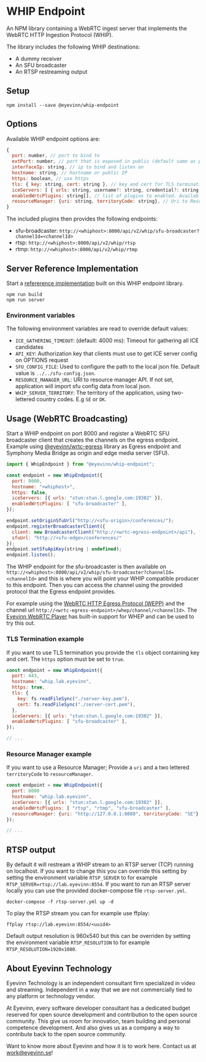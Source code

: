 # WHIP Endpoint

An NPM library containing a WebRTC ingest server that implements the WebRTC HTTP Ingestion Protocol (WHIP). 

The library includes the following WHIP destinations:
- A dummy receiver
- An SFU broadcaster
- An RTSP restreaming output

## Setup

```
npm install --save @eyevinn/whip-endpoint
```

## Options

Available WHIP endpoint options are:

```javascript
{
  port: number, // port to bind to
  extPort: number, // port that is exposed in public (default same as port)
  interfaceIp: string, // ip to bind and listen on
  hostname: string, // hostname or public IP
  https: boolean, // use https
  tls: { key: string, cert: string }, // key and cert for TLS termination (optional),
  iceServers: [ { urls: string, username?: string, credential?: string }], // list of STUN/TURN servers
  enabledWrtcPlugins: string[], // list of plugins to enabled. Available are "sfu-broadcaster", "rtsp", "rtmp"
  resourceManager: {uri: string, territoryCode: string}, // Uri to Resource Manager & territory code, e.g "SE". Both must be set to use a resource manager. (optional)
}
```

The included plugins then provides the following endpoints:
- sfu-broadcaster: `http://<whiphost>:8000/api/v2/whip/sfu-broadcaster?channelId=<channelId>`
- rtsp: `http://<whiphost>:8000/api/v2/whip/rtsp`
- rtmp: `http://<whiphost>:8000/api/v2/whip/rtmp`

## Server Reference Implementation

Start a [refererence implementation](src/server.ts) built on this WHIP endpoint library. 

```
npm run build
npm run server
```

### Environment variables

The following environment variables are read to override default values:
- `ICE_GATHERING_TIMEOUT`: (default: 4000 ms): Timeout for gathering all ICE candidates
- `API_KEY`: Authorization key that clients must use to get ICE server config on OPTIONS request
- `SFU_CONFIG_FILE`: Used to configure the path to the local json file. Default value is `../../sfu-config.json`.
- `RESOURCE_MANAGER_URL`: URI to resource manager API. If not set, application will import sfu config data from local json.
- `WHIP_SERVER_TERRITORY`: The territory of the application, using two-lettered country codes. E.g `SE` or `DK`.

## Usage (WebRTC Broadcasting)

Start a WHIP endpoint on port 8000 and register a WebRTC SFU broadcaster client that
creates the channels on the egress endpoint. Example using [@eyevinn/wrtc-egress](https://github.com/Eyevinn/wrtc-egress) library as Egress endpoint and Symphony Media Bridge as origin and edge media server (SFU).

```javascript
import { WhipEndpoint } from "@eyevinn/whip-endpoint";

const endpoint = new WhipEndpoint({ 
  port: 8000, 
  hostname: "<whiphost>",
  https: false,
  iceServers: [{ urls: "stun:stun.l.google.com:19302" }],
  enabledWrtcPlugins: [ "sfu-broadcaster" ], 
});

endpoint.setOriginSfuUrl("http://<sfu-origin>/conferences/");
endpoint.registerBroadcasterClient({
  client: new BroadcasterClient("http://<wrtc-egress-endpoint>/api"), 
  sfuUrl: "http://<sfu-edge>/conferences/"
});
endpoint.setSfuApiKey(string | undefined);
endpoint.listen();
```

The WHIP endpoint for the sfu-broadcaster is then available on `http://<whiphost>:8000/api/v2/whip/sfu-broadcaster?channelId=<channelId>` and this is where you will point your WHIP compatible producer to this endpoint.
Then you can access the channel using the provided protocol that the Egress endpoint provides. 

For example using the [WebRTC HTTP Egress Protocol (WEPP)](https://datatracker.ietf.org/doc/draft-murillo-whep/) and the channel url `http://<wrtc-egress-endpoint>/whep/channel/<channelId>`. The [Eyevinn WebRTC Player](https://webrtc.player.eyevinn.technology) has built-in support for WHEP and can be used to try this out.

### TLS Termination example

If you want to use TLS termination you provide the `tls` object containing key and cert. The `https` option must be set to `true`.

```javascript
const endpoint = new WhipEndpoint({ 
  port: 443, 
  hostname: "whip.lab.eyevinn",
  https: true,
  tls: {
    key: fs.readFileSync("./server-key.pem"),
    cert: fs.readFileSync("./server-cert.pem"),
  },
  iceServers: [{ urls: "stun:stun.l.google.com:19302" }],
  enabledWrtcPlugins: [ "sfu-broadcaster" ], 
});

// ...
```

### Resource Manager example

If you want to use a Resource Manager; Provide a `uri` and a two lettered `territoryCode` to `resourceManager`.

```javascript
const endpoint = new WhipEndpoint({ 
  port: 8000
  hostname: "whip.lab.eyevinn",
  iceServers: [{ urls: "stun:stun.l.google.com:19302" }],
  enabledWrtcPlugins: [ "rtsp", "rtmp", "sfu-broadcaster" ], 
  resourceManager: {uri: "http://127.0.0.1:8080", territoryCode: "SE"}
});

// ...
```

## RTSP output

By default it will restream a WHIP stream to an RTSP server (TCP) running on localhost. If you want to change this you can override this setting by setting the environment variable `RTSP_SERVER` to for example `RTSP_SERVER=rtsp://lab.eyevinn:8554`. If you want to run an RTSP server locally you can use the provided docker-compose file `rtsp-server.yml`.

```
docker-compose -f rtsp-server.yml up -d
```

To play the RTSP stream you can for example use ffplay:

```
ffplay rtsp://lab.eyevinn:8554/<uuid4>
```

Default output resolution is 960x540 but this can be overriden by setting the environment variable `RTSP_RESOLUTION` to for example `RTSP_RESOLUTION=1920x1080`.

## About Eyevinn Technology

Eyevinn Technology is an independent consultant firm specialized in video and streaming. Independent in a way that we are not commercially tied to any platform or technology vendor.

At Eyevinn, every software developer consultant has a dedicated budget reserved for open source development and contribution to the open source community. This give us room for innovation, team building and personal competence development. And also gives us as a company a way to contribute back to the open source community.

Want to know more about Eyevinn and how it is to work here. Contact us at work@eyevinn.se!
